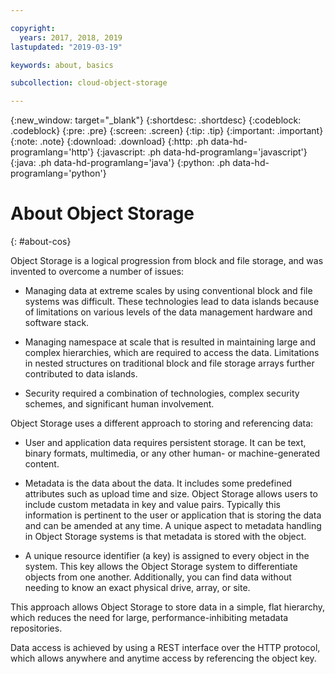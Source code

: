```yaml
---

copyright:
  years: 2017, 2018, 2019
lastupdated: "2019-03-19"

keywords: about, basics

subcollection: cloud-object-storage

---
```

{:new_window: target="_blank"}
{:shortdesc: .shortdesc}
{:codeblock: .codeblock}
{:pre: .pre}
{:screen: .screen}
{:tip: .tip}
{:important: .important}
{:note: .note}
{:download: .download} 
{:http: .ph data-hd-programlang='http'} 
{:javascript: .ph data-hd-programlang='javascript'} 
{:java: .ph data-hd-programlang='java'} 
{:python: .ph data-hd-programlang='python'}

# About Object Storage
{: #about-cos}

Object Storage is a logical progression from block and file storage, and was invented to overcome a number of issues:

*  Managing data at extreme scales by using conventional block and file systems was difficult. These technologies lead to data islands because of limitations on various levels of the data management hardware and software stack.

*  Managing namespace at scale that is resulted in maintaining large and complex hierarchies, which are required to access the data. Limitations in nested structures on traditional block and file storage arrays further contributed to data islands.

*  Security required a combination of technologies, complex security schemes, and significant human involvement.

Object Storage uses a different approach to storing and referencing data:

*  User and application data requires persistent storage. It can be text, binary formats, multimedia, or any other human- or machine-generated content.

*  Metadata is the data about the data. It includes some predefined attributes such as upload time and size. Object Storage allows users to include custom metadata in key and value pairs. Typically this information is pertinent to the user or application that is storing the data and can be amended at any time. A unique aspect to metadata handling in Object Storage systems is that metadata is stored with the object.

*  A unique resource identifier (a key) is assigned to every object in the system. This key allows the Object Storage system to differentiate objects from one another. Additionally, you can find data without needing to know an exact physical drive, array, or site.

This approach allows Object Storage to store data in a simple, flat hierarchy, which reduces the need for large,
performance-inhibiting metadata repositories.

Data access is achieved by using a REST interface over the HTTP protocol, which allows anywhere and anytime access by referencing the object key.
